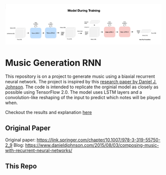 
![Model](https://github.com/Trevor16gordon/music_generation_rnn/blob/trevor_develop/images/model_training_arch.jpg)

# Music Generation RNN
This repository is on a project to generate music using a biaxial recurrent neural network. The project is inspired by this [research paper by Daniel J. Johnson](https://link.springer.com/chapter/10.1007/978-3-319-55750-2_9). The code is intended to replicate the orginial model as closely as possible using TensorFlow 2.0. The model uses LSTM layers and a convolution-like reshaping of the input to predict which notes will be played when. 

Checkout the results and explanation [here](https://trevor16gordon.github.io/notes/music_gen_rnn.html)

## Original Paper
Original paper: https://link.springer.com/chapter/10.1007/978-3-319-55750-2_9
Blog: https://www.danieldjohnson.com/2015/08/03/composing-music-with-recurrent-neural-networks/

## This Repo

